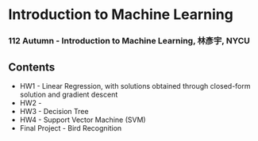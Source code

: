 # Introduction to Machine Learning
### 112 Autumn - Introduction to Machine Learning, 林彥宇, NYCU
## Contents
- HW1 - Linear Regression, with solutions obtained through closed-form solution and gradient descent
- HW2 -
- HW3 - Decision Tree
- HW4 - Support Vector Machine (SVM)
- Final Project - Bird Recognition
